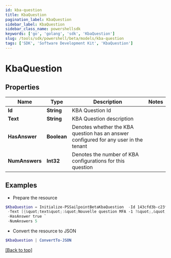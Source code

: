 ```yaml
---
id: kba-question
title: KbaQuestion
pagination_label: KbaQuestion
sidebar_label: KbaQuestion
sidebar_class_name: powershellsdk
keywords: ['go', 'golang', 'sdk', 'KbaQuestion'] 
slug: /tools/sdk/powershell/beta/models/kba-question
tags: ['SDK', 'Software Development Kit', 'KbaQuestion']
---
```



# KbaQuestion

## Properties

Name | Type | Description | Notes
------------ | ------------- | ------------- | -------------
**Id** |  **String** | KBA Question Id | 
**Text** |  **String** | KBA Question description | 
**HasAnswer** |  **Boolean** | Denotes whether the KBA question has an answer configured for any user in the tenant | 
**NumAnswers** |  **Int32** | Denotes the number of KBA configurations for this question | 

## Examples

- Prepare the resource
```powershell
$KbaQuestion = Initialize-PSSailpointBetaKbaQuestion  -Id 143cfd3b-c23f-426b-ae5f-d3db06fa5919 `
 -Text [{&quot;text&quot;:&quot;Nouvelle question MFA -1 ?&quot;,&quot;locale&quot;:&quot;fr&quot;},{&quot;text&quot;:&quot;MFA new question -1 ?&quot;,&quot;locale&quot;:&quot;&quot;}] `
 -HasAnswer true `
 -NumAnswers 5
```

- Convert the resource to JSON
```powershell
$KbaQuestion | ConvertTo-JSON
```


[[Back to top]](#) 

